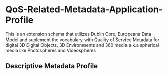 # QoS-Related-Metadata-Application-Profile
This is an extension schema that utilizes Dublin Core, Europeana Data Model and suplement the vocabulary with Quality of Service Metadata for digital 3D Digital Objects, 3D Environments and 360 media a.k.a spherical media like Photospheres and Videospheres

## Descriptive Metadata Profile

